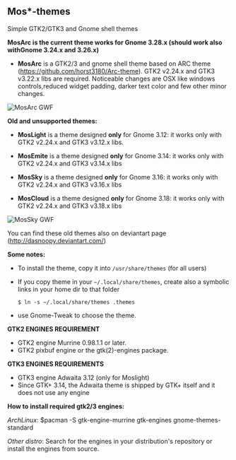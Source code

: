 ## Mos*-themes


Simple GTK2/GTK3 and Gnome shell themes

**MosArc is the current theme works for Gnome 3.28.x (should work also withGnome 3.24.x and 3.26.x)**

* **MosArc** is a GTK2/3 and gnome shell theme based on ARC theme (https://github.com/horst3180/Arc-theme). GTK2 v2.24.x 
  and GTK3 v3.22.x libs are required. Noticeable changes are OSX like windows controls,reduced widget padding, darker text color and  few other minor changes.


![MosArc GWF](https://raw.github.com/dasnoopy/moslight-themes/master/Screenshots/MosArc.png)


**Old and unsupported themes:**

* **MosLight** is a theme designed  **only** for Gnome 3.12: it works only with GTK2 v2.24.x and
  GTK3 v3.12.x libs.

* **MosEmite** is a theme designed **only** for Gnome 3.14: it works only with GTK2 v2.24.x and
  GTK3 v3.14.x libs

* **MosSky** is a theme designed **only** for Gnome 3.16: it works only with GTK2 v2.24.x 
  and GTK3 v3.16.x libs

* **MosCloud** is a theme designed **only** for Gnome 3.18: it works only with GTK2 v2.24.x 
  and GTK3 v3.18.x libs

![MosSky GWF](https://raw.github.com/dasnoopy/moslight-themes/master/Screenshots/MosSky.png)

You can find these old themes also on deviantart page (http://dasnoopy.deviantart.com/)

**Some notes:**

* To install the theme, copy it into `/usr/share/themes` (for all users)

* If you copy theme in your `~/.local/share/themes`, create also a symbolic links in your home dir to
that folder

    `$ ln -s ~/.local/share/themes .themes`

* use Gnome-Tweak to choose the theme.

**GTK2 ENGINES REQUIREMENT**

* GTK2 engine Murrine 0.98.1.1 or later.
* GTK2 pixbuf engine or the gtk(2)-engines package.

**GTK3 ENGINES REQUIREMENTS**

* GTK3 engine Adwaita 3.12 (only for Moslight)
* Since GTK+ 3.14, the Adwaita theme is shipped by GTK+ itself and it does not use any engine

**How to install required gtk2/3 engines:**

*ArchLinux*:  $pacman -S gtk-engine-murrine gtk-engines gnome-themes-standard

*Other distro*: Search for the engines in your distribution's repository or install the engines from source.
